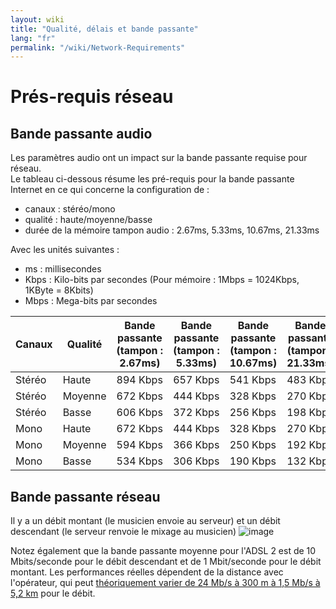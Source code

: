 ```yaml
---
layout: wiki
title: "Qualité, délais et bande passante"
lang: "fr"
permalink: "/wiki/Network-Requirements"
---
```

<!-- note for reviewers: « bande passante » or « débit »? That's the question! ;) -->
# Prés-requis réseau

## Bande passante audio

Les paramètres audio ont un impact sur la bande passante requise pour réseau.  
Le tableau ci-dessous résume les pré-requis pour la bande passante Internet en ce qui concerne la configuration de :

* canaux : stéréo/mono
* qualité : haute/moyenne/basse
* durée de la mémoire tampon audio : 2.67ms, 5.33ms, 10.67ms, 21.33ms

Avec les unités suivantes :

* ms : millisecondes
* Kbps : Kilo-bits par secondes (Pour mémoire : 1Mbps = 1024Kbps, 1KByte = 8Kbits)
* Mbps : Mega-bits par secondes

| Canaux  | Qualité | Bande passante (tampon : 2.67ms) |  Bande passante (tampon : 5.33ms) | Bande passante (tampon : 10.67ms) | Bande passante (tampon : 21.33ms) |
| --------- | ------- | -------- | -------- | -------- | -------- |
| Stéréo    | Haute   | 894 Kbps | 657 Kbps | 541 Kbps | 483 Kbps |
| Stéréo    | Moyenne | 672 Kbps | 444 Kbps | 328 Kbps | 270 Kbps |
| Stéréo    | Basse   | 606 Kbps | 372 Kbps | 256 Kbps | 198 Kbps |
| Mono      | Haute   | 672 Kbps | 444 Kbps | 328 Kbps | 270 Kbps |
| Mono      | Moyenne | 594 Kbps | 366 Kbps | 250 Kbps | 192 Kbps |
| Mono      | Basse   | 534 Kbps | 306 Kbps | 190 Kbps | 132 Kbps |

## Bande passante réseau

Il y a un débit montant (le musicien envoie au serveur) et un débit descendant (le serveur renvoie le mixage au musicien) ![image](https://user-images.githubusercontent.com/9108457/100272270-1bced000-2f5b-11eb-87d6-59531470be91.png)

Notez également que la bande passante moyenne pour l'ADSL 2 est de 10 Mbits/seconde pour le débit descendant et de 1 Mbit/seconde pour le débit montant. Les performances réelles dépendent de la distance avec l'opérateur, qui peut [théoriquement varier de 24 Mb/s à 300 m à 1,5 Mb/s à 5,2 km](https://fr.wikipedia.org/wiki/ADSL#Estimation_du_d%C3%A9bit_maximal_r%C3%A9el_en_fonction_de_la_longueur_de_la_ligne) pour le débit.


